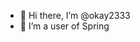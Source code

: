 - 👋 Hi there, I’m @okay2333
- 🌱 I’m a user of Spring


<!---
okay2333/okay2333 is a ✨ special ✨ repository because its `README.md` (this file) appears on your GitHub profile.
You can click the Preview link to take a look at your changes.
--->
